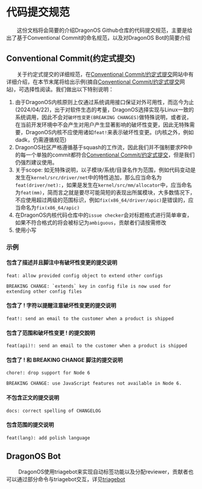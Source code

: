 # 代码提交规范

&emsp;&emsp;这份文档将会简要的介绍DragonOS Github仓库的代码提交规范，主要是给出了基于Conventional Commit的命名规范，以及对DragonOS Bot的简要介绍

## Conventional Commit(约定式提交)

&emsp;&emsp;关于约定式提交的详细规范，在[Conventional Commit/约定式提交](https://www.conventionalcommits.org/zh-hans/v1.0.0/)网站中有详细介绍，在本节末尾将给出示例(摘自[Conventional Commit/约定式提交](https://www.conventionalcommits.org/zh-hans/v1.0.0/)网站)，可选择性阅读。我们做出以下特别说明：
1. 由于DragonOS内核原则上仅通过系统调用接口保证对外可用性，而迄今为止(2024/04/22)，出于对软件生态的考量，DragonOS选择实现与Linux一致的系统调用，因此不会对`破坏性变更(BREAKING CHANGES)`做特殊说明，或者说，在当前开发环境中不会产生对用户产生显著影响的破坏性变更，因此无特殊需要，DragonOS内核不应使用诸如`feat!`来表示破坏性变更。(内核之外，例如dadk，仍需遵循规范)
2. DragonOS社区严格遵循基于squash的工作流，因此我们并不强制要求PR中的每一个单独的commit都符合[Conventional Commit/约定式提交](https://www.conventionalcommits.org/zh-hans/v1.0.0/)，但是我们仍强烈建议使用。
3. 关于scope: 如无特殊说明，以子模块/系统/目录名作为范围，例如代码变动是发生在`kernel/src/driver/net`中的特性追加，那么应当命名为`feat(driver/net):`，如果是发生在`kernel/src/mm/allocator`中，应当命名为`feat(mm)`，简而言之就是要尽可能简短的表现出所属模块，大多数情况下，不应使用超过两级的范围标识，例如`fix(x86_64/driver/apic)`是错误的，应当命名为`fix(x86_64/apic)`
4. 在DragonOS内核代码仓库中的`issue checker`会对标题格式进行简单审查，如果不符合格式的将会被标记为`ambiguous`，贡献者们请按需修改
5. 使用小写

### 示例

#### 包含了描述并且脚注中有破坏性变更的提交说明
```
feat: allow provided config object to extend other configs

BREAKING CHANGE: `extends` key in config file is now used for extending other config files
```
#### 包含了 ! 字符以提醒注意破坏性变更的提交说明
```
feat!: send an email to the customer when a product is shipped
```
#### 包含了范围和破坏性变更 ! 的提交說明
```
feat(api)!: send an email to the customer when a product is shipped
```
#### 包含了 ! 和 BREAKING CHANGE 脚注的提交说明
```
chore!: drop support for Node 6

BREAKING CHANGE: use JavaScript features not available in Node 6.
```
#### 不包含正文的提交说明
```
docs: correct spelling of CHANGELOG
```
#### 包含范围的提交说明
```
feat(lang): add polish language
```

## DragonOS Bot

&emsp;&emsp; DragonOS使用triagebot来实现自动标签功能以及分配reviewer，贡献者也可以通过部分命令与triagebot交互，详见[triagebot](https://forge.rust-lang.org/triagebot/index.html)
